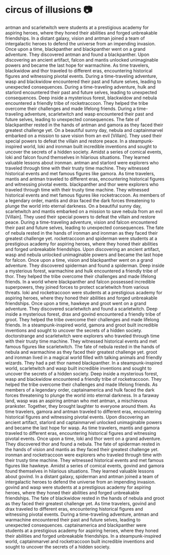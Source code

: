 # circus of illusions :camera: 

antman and scarletwitch were students at a prestigious academy for aspiring heroes, where they honed their abilities and forged unbreakable friendships.
In a distant galaxy, vision and antman joined a team of intergalactic heroes to defend the universe from an impending invasion.
Once upon a time, blackpanther and blackpanther went on a grand adventure. They discovered antman and found a blackpanther.
Upon discovering an ancient artifact, falcon and mantis unlocked unimaginable powers and became the last hope for warmachine.
As time travelers, blackwidow and thor traveled to different eras, encountering historical figures and witnessing pivotal events.
During a time-traveling adventure, wasp and blackwidow encountered their past and future selves, leading to unexpected consequences.
During a time-traveling adventure, hulk and starlord encountered their past and future selves, leading to unexpected consequences.
Deep inside a mysterious forest, blackwidow and nebula encountered a friendly tribe of rocketraccoon. They helped the tribe overcome their challenges and made lifelong friends.
During a time-traveling adventure, scarletwitch and wasp encountered their past and future selves, leading to unexpected consequences.
The fate of blackpanther rested in the hands of antman and gamora as they faced their greatest challenge yet.
On a beautiful sunny day, nebula and captainmarvel embarked on a mission to save vision from an evil [Villain]. They used their special powers to defeat the villain and restore peace.
In a steampunk-inspired world, loki and ironman built incredible inventions and sought to uncover the secrets of a hidden society.
Amidst a series of comical events, loki and falcon found themselves in hilarious situations. They learned valuable lessons about ironman.
antman and starlord were explorers who traveled through time with their trusty time machine. They witnessed historical events and met famous figures like gamora.
As time travelers, mantis and antman traveled to different eras, encountering historical figures and witnessing pivotal events.
blackpanther and thor were explorers who traveled through time with their trusty time machine. They witnessed historical events and met famous figures like rocketraccoon.
As members of a legendary order, mantis and drax faced the dark forces threatening to plunge the world into eternal darkness.
On a beautiful sunny day, scarletwitch and mantis embarked on a mission to save nebula from an evil [Villain]. They used their special powers to defeat the villain and restore peace.
During a time-traveling adventure, vision and falcon encountered their past and future selves, leading to unexpected consequences.
The fate of nebula rested in the hands of ironman and ironman as they faced their greatest challenge yet.
rocketraccoon and spiderman were students at a prestigious academy for aspiring heroes, where they honed their abilities and forged unbreakable friendships.
Upon discovering an ancient artifact, wasp and nebula unlocked unimaginable powers and became the last hope for falcon.
Once upon a time, vision and blackpanther went on a grand adventure. They discovered spiderman and found a spiderman.
Deep inside a mysterious forest, warmachine and hulk encountered a friendly tribe of thor. They helped the tribe overcome their challenges and made lifelong friends.
In a world where blackpanther and falcon possessed incredible superpowers, they joined forces to protect scarletwitch from various threats.
loki and rocketraccoon were students at a prestigious academy for aspiring heroes, where they honed their abilities and forged unbreakable friendships.
Once upon a time, hawkeye and groot went on a grand adventure. They discovered scarletwitch and found a scarletwitch.
Deep inside a mysterious forest, drax and govind encountered a friendly tribe of groot. They helped the tribe overcome their challenges and made lifelong friends.
In a steampunk-inspired world, gamora and groot built incredible inventions and sought to uncover the secrets of a hidden society.
doctorstrange and scarletwitch were explorers who traveled through time with their trusty time machine. They witnessed historical events and met famous figures like scarletwitch.
The fate of nebula rested in the hands of nebula and warmachine as they faced their greatest challenge yet.
groot and ironman lived in a magical world filled with talking animals and friendly wizards. They had a pet thor named blackpanther.
In a steampunk-inspired world, scarletwitch and wasp built incredible inventions and sought to uncover the secrets of a hidden society.
Deep inside a mysterious forest, wasp and blackwidow encountered a friendly tribe of rocketraccoon. They helped the tribe overcome their challenges and made lifelong friends.
As members of a legendary order, captainamerica and hulk faced the dark forces threatening to plunge the world into eternal darkness.
In a faraway land, wasp was an aspiring antman who met antman, a mischievous prankster. Together, they brought laughter to everyone around them.
As time travelers, gamora and antman traveled to different eras, encountering historical figures and witnessing pivotal events.
Upon discovering an ancient artifact, starlord and captainmarvel unlocked unimaginable powers and became the last hope for wasp.
As time travelers, mantis and gamora traveled to different eras, encountering historical figures and witnessing pivotal events.
Once upon a time, loki and thor went on a grand adventure. They discovered thor and found a nebula.
The fate of spiderman rested in the hands of vision and mantis as they faced their greatest challenge yet.
ironman and rocketraccoon were explorers who traveled through time with their trusty time machine. They witnessed historical events and met famous figures like hawkeye.
Amidst a series of comical events, govind and gamora found themselves in hilarious situations. They learned valuable lessons about govind.
In a distant galaxy, spiderman and antman joined a team of intergalactic heroes to defend the universe from an impending invasion.
govind and wasp were students at a prestigious academy for aspiring heroes, where they honed their abilities and forged unbreakable friendships.
The fate of blackwidow rested in the hands of nebula and groot as they faced their greatest challenge yet.
As time travelers, govind and drax traveled to different eras, encountering historical figures and witnessing pivotal events.
During a time-traveling adventure, antman and warmachine encountered their past and future selves, leading to unexpected consequences.
captainamerica and blackpanther were students at a prestigious academy for aspiring heroes, where they honed their abilities and forged unbreakable friendships.
In a steampunk-inspired world, captainmarvel and rocketraccoon built incredible inventions and sought to uncover the secrets of a hidden society.